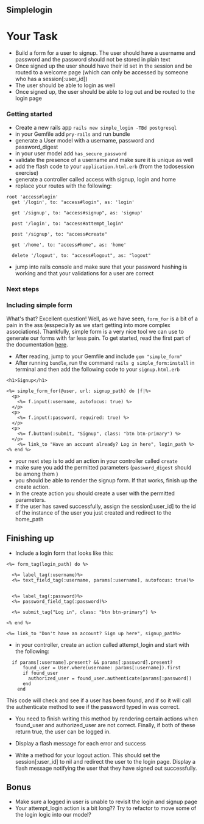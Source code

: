 ## Simplelogin

# Your Task

- Build a form for a user to signup. The user should have a username and password and the password should not be stored in plain text
- Once signed up the user should have their id set in the session and be routed to a welcome page (which can only be accessed by someone who has a session[:user_id])
- The user should be able to login as well
- Once signed up, the user should be able to log out and be routed to the login page

### Getting started

- Create a new rails app `rails new simple_login -TBd postgresql`
- in your Gemfile add `pry-rails` and run bundle
- generate a User model with a username, password and password_digest
- in your user model add `has_secure_password`
- validate the presence of a username and make sure it is unique as well
- add the flash code to your `application.html.erb` (from the todosession exercise)
- generate a controller called access with signup, login and home
- replace your routes with the following:

```
root 'access#login'
  get '/login', to: "access#login", as: 'login'

  get '/signup', to: "access#signup", as: 'signup'

  post '/login', to: "access#attempt_login"

  post '/signup', to: "access#create"

  get '/home', to: "access#home", as: 'home'

  delete '/logout', to: "access#logout", as: "logout"
``` 
- jump into rails console and make sure that your password hashing is working and that your validations for a user are correct

### Next steps

### Including simple form

What's that? Excellent question! Well, as we have seen, `form_for` is a bit of a pain in the ass (esspecially as we start getting into more complex associations). Thankfully, simple form is a very nice tool we can use to generate our forms with far less pain. To get started, read the first part of the documentation [here](https://github.com/plataformatec/simple_form).

- After reading, jump to your Gemfile and include `gem "simple_form"`
- After running `bundle`, run the command `rails g simple_form:install` in terminal and then add the following code to your `signup.html.erb`

```
<h1>Signup</h1>

<%= simple_form_for(@user, url: signup_path) do |f|%>
  <p>
    <%= f.input(:username, autofocus: true) %>
  </p>
  <p>
    <%= f.input(:password, required: true) %>
  </p>
  <p>
    <%= f.button(:submit, "Signup", class: "btn btn-primary") %>
  </p>
    <%= link_to "Have an account already? Log in here", login_path %>
<% end %>
```

- your next step is to add an action in your controller called `create` 
- make sure you add the permitted parameters (`password_digest` should be among them ) 
- you should be able to render the signup form. If that works, finish up the create action.
- In the create action you should create a user with the permitted parameters. 
- If the user has saved successfully, assign the session[:user_id] to the id of the instance of the user you just created and redirect to the home_path 

## Finishing up

- Include a login form that looks like this: 

```
<%= form_tag(login_path) do %>

  <%= label_tag(:username)%>
  <%= text_field_tag(:username, params[:username], autofocus: true)%>


  <%= label_tag(:password)%>
  <%= password_field_tag(:password)%>

  <%= submit_tag("Log in", class: "btn btn-primary") %>

<% end %>

<%= link_to "Don't have an account? Sign up here", signup_path%>

```

- in your controller, create an action called attempt_login and start with the following: 

```
  if params[:username].present? && params[:password].present?
      found_user = User.where(username: params[:username]).first
      if found_user
        authorized_user = found_user.authenticate(params[:password])
      end
    end
```

This code will check and see if a user has been found, and if so it will call the authenticate method to see if the password typed in was correct. 

- You need to finish writing this method by rendering certain actions when found_user and authorized_user are not correct. Finally, if both of these return true, the user can be logged in. 

- Display a flash message for each error and success

- Write a method for your logout action. This should set the session[:user_id] to nil and redirect the user to the login page. Display a flash message notifying the user that they have signed out successfully. 


## Bonus

- Make sure a logged in user is unable to revisit the login and signup page
- Your attempt_login action is a bit long?? Try to refactor to move some of the login logic into our model?

